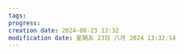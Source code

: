 ```yaml
---
tags: 
progress: 
creation date: 2024-08-23 13:32
modification date: 星期五 23日 八月 2024 13:32:14
---
```

